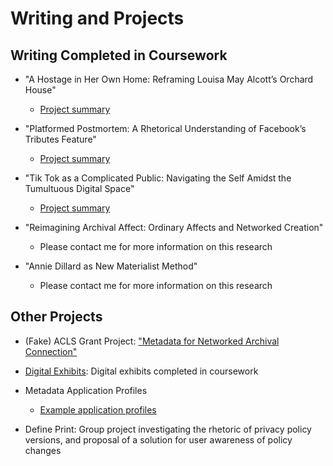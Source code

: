 # Writing and Projects 

## Writing Completed in Coursework 
* "A Hostage in Her Own Home: Reframing Louisa May Alcott’s Orchard House"
    * [Project summary](projects-and-work/project-samples/aHostageInHerOwnHome.md)

* "Platformed Postmortem: A Rhetorical Understanding of Facebook’s Tributes Feature"
    * [Project summary](projects-and-work/project-samples/platformedPostmortem.md)

* "Tik Tok as a Complicated Public: Navigating the Self Amidst the Tumultuous Digital Space"
    * [Project summary](projects-and-work/project-samples/tikTokAsPublic.md)

* "Reimagining Archival Affect: Ordinary Affects and Networked Creation"
    * Please contact me for more information on this research

* "Annie Dillard as New Materialist Method"
    * Please contact me for more information on this research

## Other Projects
* (Fake) ACLS Grant Project: ["Metadata for Networked Archival Connection"](projects-and-work/project-samples/ACLSGrant.md)

* [Digital Exhibits](digital-exhibits.md): Digital exhibits completed in coursework

* Metadata Application Profiles
    * [Example application profiles](projects-and-work/project-samples/metadataApplicationProfiles.md)

* Define Print: Group project investigating the rhetoric of privacy policy versions, and proposal of a solution for user awareness of policy changes
